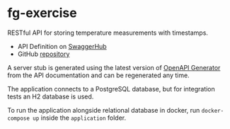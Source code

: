 # fg-exercise

RESTful API for storing temperature measurements with timestamps.

- API Definition on [SwaggerHub](https://app.swaggerhub.com/apis/p6331/FG-Exercise/1.0.3)
- GitHub [repository](https://github.com/prouzpe3/fg-exercise)

A server stub is generated using the latest version of [OpenAPI Generator](https://github.com/OpenAPITools/openapi-generator) from the API documentation and can be regenerated any time.

The application connects to a PostgreSQL database, but for integration tests an H2 database is used.

To run the application alongside relational database in docker, run `docker-compose up` inside the `application` folder.
